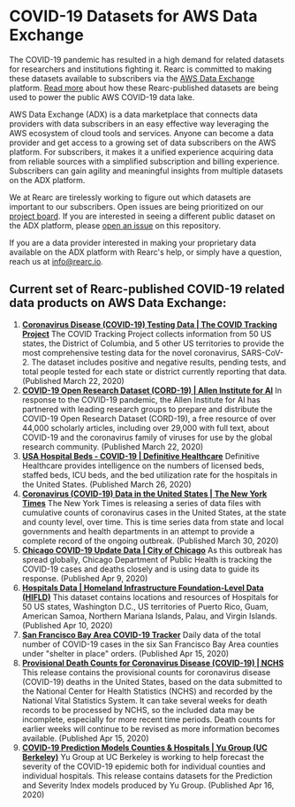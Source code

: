 # COVID-19 Datasets for AWS Data Exchange

The COVID-19 pandemic has resulted in a high demand for related datasets for researchers and institutions fighting it. Rearc is committed to making these datasets available to subscribers via the [AWS Data Exchange](https://aws.amazon.com/data-exchange/) platform. [Read more](https://aws.amazon.com/blogs/big-data/a-public-data-lake-for-analysis-of-covid-19-data/) about how these Rearc-published datasets are being used to power the public AWS COVID-19 data lake.

AWS Data Exchange (ADX) is a data marketplace that connects data providers with data subscribers in an easy effective way leveraging the AWS ecosystem of cloud tools and services. Anyone can become a data provider and get access to a growing set of data subscribers on the AWS platform. For subscribers, it makes it a unified experience acquiring data from reliable sources with a simplified subscription and billing experience. Subscribers can gain agility and meaningful insights from multiple datasets on the ADX platform. 

We at Rearc are tirelessly working to figure out which datasets are important to our subscribers. Open issues are being prioritized on our [project board](https://github.com/rearc-data/covid-datasets-aws-data-exchange/projects/1). If you are interested in seeing a different public dataset on the ADX platform, please [open an issue](https://github.com/rearc-data/covid-datasets-aws-data-exchange/issues/new) on this repository.

If you are a data provider interested in making your proprietary data available on the ADX platform with Rearc's help, or simply have a question, reach us at [info@rearc.io](mailto:info@rearc.io).

## Current set of Rearc-published COVID-19 related data products on AWS Data Exchange:

1. [**Coronavirus Disease (COVID-19) Testing Data | The COVID Tracking Project**](https://aws.amazon.com/marketplace/pp/prodview-a2ev4blctqkwc?ref_=srh_res_product_title)
The COVID Tracking Project collects information from 50 US states, the District of Columbia, and 5 other US territories to provide the most comprehensive testing data for the novel coronavirus, SARS-CoV-2. The dataset includes positive and negative results, pending tests, and total people tested for each state or district currently reporting that data. (Published March 22, 2020)
2. [**COVID-19 Open Research Dataset (CORD-19) | Allen Institute for AI**](https://aws.amazon.com/marketplace/pp/prodview-ybwpxcqlznbas?ref_=srh_res_product_title)
In response to the COVID-19 pandemic, the Allen Institute for AI has partnered with leading research groups to prepare and distribute the COVID-19 Open Research Dataset (CORD-19), a free resource of over 44,000 scholarly articles, including over 29,000 with full text, about COVID-19 and the coronavirus family of viruses for use by the global research community. (Published March 22, 2020)
3. [**USA Hospital Beds - COVID-19 | Definitive Healthcare**](https://aws.amazon.com/marketplace/pp/prodview-yivxd2owkloha?ref_=srh_res_product_title)
Definitive Healthcare provides intelligence on the numbers of licensed beds, staffed beds, ICU beds, and the bed utilization rate for the hospitals in the United States. (Published March 26, 2020)
4. [**Coronavirus (COVID-19) Data in the United States | The New York Times**](https://aws.amazon.com/marketplace/pp/prodview-jmb464qw2yg74?ref_=srh_res_product_title)
The New York Times is releasing a series of data files with cumulative counts of coronavirus cases in the United States, at the state and county level, over time. This is time series data from state and local governments and health departments in an attempt to provide a complete record of the ongoing outbreak. (Published March 30, 2020)
5. [**Chicago COVID-19 Update Data | City of Chicago**](https://aws.amazon.com/marketplace/pp/prodview-awlpvbw6cui3g?ref_=srh_res_product_title)
As this outbreak has spread globally, Chicago Department of Public Health is tracking the COVID-19 cases and deaths closely and is using data to guide its response. (Published Apr 9, 2020)
6. [**Hospitals Data | Homeland Infrastructure Foundation-Level Data (HIFLD)**](https://aws.amazon.com/marketplace/pp/prodview-fmjkj5jshol2k?ref_=srh_res_product_title)
This dataset contains locations and resources of Hospitals for 50 US states, Washington D.C., US territories of Puerto Rico, Guam, American Samoa, Northern Mariana Islands, Palau, and Virgin Islands. (Published Apr 10, 2020)
7. [**San Francisco Bay Area COVID-19 Tracker**](https://aws.amazon.com/marketplace/pp/prodview-7bbg5rjbsmimg?ref_=srh_res_product_title)
Daily data of the total number of COVID-19 cases in the six San Francisco Bay Area counties under "shelter in place" orders. (Published Apr 15, 2020)
8. [**Provisional Death Counts for Coronavirus Disease (COVID-19) | NCHS**](https://aws.amazon.com/marketplace/pp/prodview-rw5xp4o4hqu7g?ref_=srh_res_product_title)
This release contains the provisional counts for coronavirus disease (COVID-19) deaths in the United States, based on the data submitted to the National Center for Health Statistics (NCHS) and recorded by the National Vital Statistics System. It can take several weeks for death records to be processed by NCHS, so the included data may be incomplete, especially for more recent time periods. Death counts for earlier weeks will continue to be revised as more information becomes available. (Published Apr 15, 2020)
9. [**COVID-19 Prediction Models Counties & Hospitals | Yu Group (UC Berkeley)**](https://aws.amazon.com/marketplace/pp/prodview-px2tvvydirx4o?ref_=srh_res_product_title)
Yu Group at UC Berkeley is working to help forecast the severity of the COVID-19 epidemic both for individual counties and individual hospitals. This release contains datasets for the Prediction and Severity Index models produced by Yu Group. (Published Apr 16, 2020)
